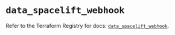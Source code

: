 # `data_spacelift_webhook`

Refer to the Terraform Registry for docs: [`data_spacelift_webhook`](https://registry.terraform.io/providers/spacelift-io/spacelift/1.27.0/docs/data-sources/webhook).
